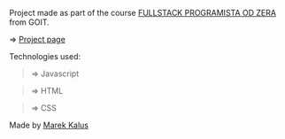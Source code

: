 Project made as part of the course [FULLSTACK PROGRAMISTA OD ZERA](https://goit.global/pl/courses/fullstackonline/?utm_source=main-site) from GOIT.

=> [Project page](marektg.github.io/goit-js-hw-08/)

Technologies used:

>=> Javascript

>=> HTML

>=> CSS





Made by [Marek Kalus](www.linkedin.com/in/marek-kalus-61a240247)

